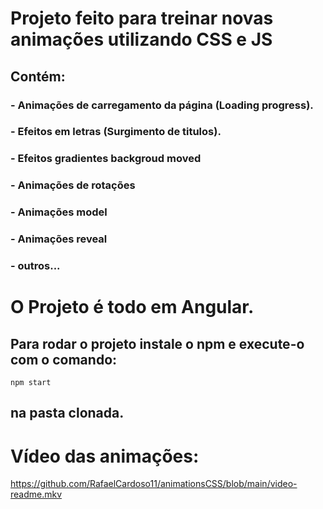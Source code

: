 # Projeto feito para treinar novas animações utilizando CSS e JS
## Contém:
### - Animações de carregamento da página (Loading progress).
### - Efeitos em letras (Surgimento de titulos).
### - Efeitos gradientes backgroud moved
### - Animações de rotações
### - Animações model
### - Animações reveal
### - outros...


# O Projeto é todo em Angular.
## Para rodar o projeto instale o npm e execute-o com o comando:
```npm start```
## na pasta clonada.

# Vídeo das animações:
https://github.com/RafaelCardoso11/animationsCSS/blob/main/video-readme.mkv
